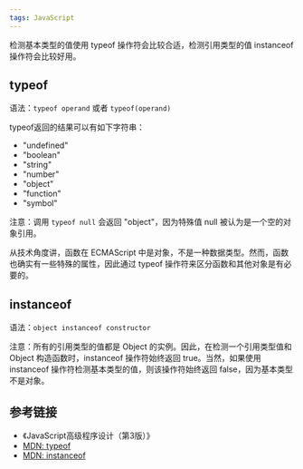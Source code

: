 ```yaml
---
tags: JavaScript
---
```

检测基本类型的值使用 typeof 操作符会比较合适，检测引用类型的值 instanceof 操作符会比较好用。

## typeof
语法：`typeof operand` 或者 `typeof(operand)` 

typeof返回的结果可以有如下字符串：
- "undefined"
- "boolean"
- "string"
- "number"
- "object"
- "function"
- "symbol"

注意：调用 `typeof null` 会返回 "object"，因为特殊值 null 被认为是一个空的对象引用。  

从技术角度讲，函数在 ECMAScript 中是对象，不是一种数据类型。然而，函数也确实有一些特殊的属性，因此通过 typeof 操作符来区分函数和其他对象是有必要的。

## instanceof
语法：`object instanceof constructor`

注意：所有的引用类型的值都是 Object 的实例。因此，在检测一个引用类型值和 Object 构造函数时，instanceof 操作符始终返回 true。当然，如果使用 instanceof 操作符检测基本类型的值，则该操作符始终返回 false，因为基本类型不是对象。

## 参考链接
- 《JavaScript高级程序设计（第3版）》
- [MDN: typeof](https://developer.mozilla.org/en-US/docs/Web/JavaScript/Reference/Operators/typeof)
- [MDN: instanceof](https://developer.mozilla.org/en-US/docs/Web/JavaScript/Reference/Operators/instanceof)